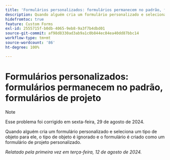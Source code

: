 ```yaml
---
title: 'Formulários personalizados: formulários permanecem no padrão, formulários de projeto'
description: Quando alguém cria um formulário personalizado e seleciona um tipo de objeto para ele, o tipo de objeto é ignorado e o formulário é criado como um formulário de projeto personalizado.
hidefromtoc: true
feature: Custom Forms
exl-id: 2555715f-b0db-4065-9eb8-9a3f7b4dbd01
source-git-commit: af98d8330ad3ab9a1c0b844ec84ea40dd87bbc14
workflow-type: tm+mt
source-wordcount: '86'
ht-degree: 100%

---
```


# Formulários personalizados: formulários permanecem no padrão, formulários de projeto

>[!NOTE]
>
>Esse problema foi corrigido em sexta-feira, 29 de agosto de 2024.

Quando alguém cria um formulário personalizado e seleciona um tipo de objeto para ele, o tipo de objeto é ignorado e o formulário é criado como um formulário de projeto personalizado.

_Relatado pela primeira vez em terça-feira, 12 de agosto de 2024._
